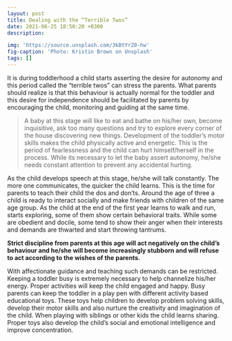```yaml
---
layout: post
title: Dealing with the “Terrible Twos”
date: 2021-06-25 18:50:20 +0300
description:

img: 'https://source.unsplash.com/3kBtYrZ0-hw'
fig-caption: 'Photo: Kristin Brown on Unsplash'
tags: []
---
```


It is during toddlerhood a child starts asserting the desire for autonomy and this period called the “terrible twos” can stress the parents. What parents should realize is that this behaviour is actually normal for the toddler and this desire for independence should be facilitated by parents by encouraging the child, monitoring and guiding at the same time.

> A baby at this stage will like to eat and bathe on his/her own, become inquisitive, ask too many questions and try to explore every corner of the house discovering new things. Development of the toddler’s motor skills makes the child physically active and energetic. This is the period of fearlessness and the child can hurt himself/herself in the process. While its necessary to let the baby assert autonomy, he/she needs constant attention to prevent any accidental hurting.

As the child develops speech at this stage, he/she will talk constantly. The more one communicates, the quicker the child learns. This is the time for parents to teach their child the dos and don’ts. Around the age of three a child is ready to interact socially and make friends with children of the same age group. As the child at the end of the first year learns to walk and run, starts exploring, some of them show certain behavioral traits. While some are obedient and docile, some tend to show their anger when their interests and demands are thwarted and start throwing tantrums. 

**Strict discipline from parents at this age will act negatively on the child’s behaviour and he/she will become increasingly stubborn and will refuse to act according to the wishes of the parents.**

With affectionate guidance and teaching such demands can be restricted. Keeping a toddler busy is
extremely necessary   to help channelize his/her energy. Proper activities will   keep the child
engaged and happy. Busy parents can keep the toddler in a play pen with different activity based
educational toys. These toys help children to develop problem solving skills, develop their motor skills and also nurture the creativity and imagination of the child. When playing with siblings or other kids the child learns sharing. Proper toys also develop the child’s social and emotional intelligence and improve concentration.